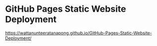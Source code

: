 # GitHub Pages Static Website Deployment

https://wattanunteeratanapong.github.io/GitHub-Pages-Static-Website-Deployment/
